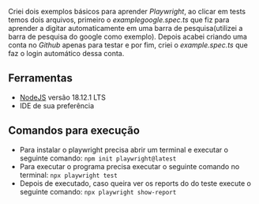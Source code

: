 Criei dois exemplos básicos para aprender *Playwright*, ao clicar em tests temos dois arquivos, primeiro o *examplegoogle.spec.ts* que fiz para aprender a digitar automaticamente em uma barra de pesquisa(utilizei a barra de pesquisa do google como exemplo). Depois acabei criando uma conta no *Github* apenas para testar e por fim, criei o *example.spec.ts* que faz o login automático dessa conta. 

## Ferramentas  
- [NodeJS](https://nodejs.org/en/) versão 18.12.1 LTS 
- IDE de sua preferência

## Comandos para execução  
- Para instalar o playwright precisa abrir um terminal e executar o seguinte comando: `npm init playwright@latest`  
- Para executar o programa precisa executar o seguinte comando no terminal: `npx playwright test`  
- Depois de executado, caso queira ver os reports do do teste execute o seguinte comando: `npx playwright show-report`
